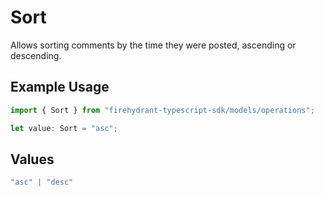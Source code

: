 # Sort

Allows sorting comments by the time they were posted, ascending or descending.

## Example Usage

```typescript
import { Sort } from "firehydrant-typescript-sdk/models/operations";

let value: Sort = "asc";
```

## Values

```typescript
"asc" | "desc"
```